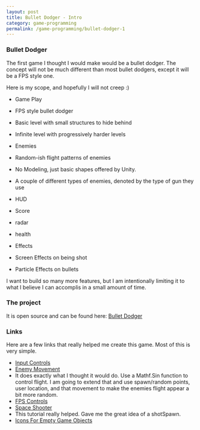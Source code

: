```yaml
---
layout: post
title: Bullet Dodger - Intro
category: game-programming
permalink: /game-programming/bullet-dodger-1
---
```


### Bullet Dodger
 The first game I thought I would make would be a bullet dodger. The concept
 will not be much different than most bullet dodgers, except it will be a FPS
 style one.

 Here is my scope, and hopefully I will not creep :)

 * Game Play
  * FPS style bullet dodger
  * Basic level with small structures to hide behind
  * Infinite level with progressively harder levels

 * Enemies
  * Random-ish flight patterns of enemies
  * No Modeling, just basic shapes offered by Unity.
  * A couple of different types of enemies, denoted by the type of gun they use

* HUD
 * Score
 * radar
 * health

* Effects
 * Screen Effects on being shot
 * Particle Effects on bullets

I want to build so many more features, but I am intentionally limiting it to
what I believe I can accomplis in a small amount of time.

### The project
It is open source and can be found here: [Bullet Dodger](https://github.com/michaelbpaulson/bullet-dodger)

### Links
Here are a few links that really helped me create this game.  Most of this is very simple.

* [Input Controls](/game-programming-tips/xbox-controller-setup)
* [Enemy Movement](https://www.youtube.com/watch?v=oLqWkR28ORM)
 * It does exactly what I thought it would do.  Use a Mathf.Sin function to control flight.
   I am going to extend that and use spawn/random points, user location, and that movement to make the
   enemies flight appear a bit more random.
* [FPS Controls](https://www.youtube.com/watch?v=blO039OzUZc)
* [Space Shooter](https://unity3d.com/learn/tutorials/projects/space-shooter-tutorial)
 * This tutorial really helped.  Gave me the great idea of a shotSpawn.
* [Icons For Empty Game Objects](https://unity3d.com/learn/tutorials/topics/tips/use-custom-icons-empty-game-objects-scene-views)

